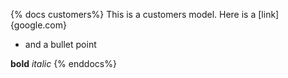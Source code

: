 {% docs customers%}
This is a customers model.
Here is a [link]{google.com}
* and a bullet point

**bold** _italic_
{% enddocs%}